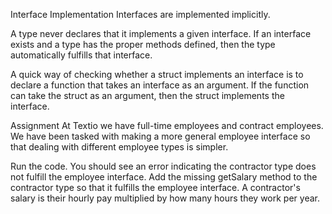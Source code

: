 Interface Implementation
Interfaces are implemented implicitly.

A type never declares that it implements a given interface. If an interface exists and a type has the proper methods defined, then the type automatically fulfills that interface.

A quick way of checking whether a struct implements an interface is to declare a function that takes an interface as an argument. If the function can take the struct as an argument, then the struct implements the interface.

Assignment
At Textio we have full-time employees and contract employees. We have been tasked with making a more general employee interface so that dealing with different employee types is simpler.

Run the code. You should see an error indicating the contractor type does not fulfill the employee interface.
Add the missing getSalary method to the contractor type so that it fulfills the employee interface.
A contractor's salary is their hourly pay multiplied by how many hours they work per year.